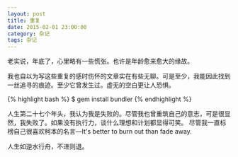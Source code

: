 ```yaml
---
layout: post
title: 重复
date: 2015-02-01 23:00:00
category: 杂记
tags: 杂记
---
```


老实说，年底了，心里略有一些慌张。也许是年龄愈来愈大的缘故。

我也自以为写这些重复的感时伤怀的文章实在有些无聊。可是至少，我能因此找到一丝追寻的痕迹。至少它曾发生过。虚无的空白更让人恐惧。

{% highlight bash %}
$ gem install bundler
{% endhighlight %}

人生第二十七个年头，我认为我是失败的。尽管我也曾重筑自己的意志，可是很显然，我失败了。如果没有执行力，谈什么理想和计划都显得可笑。 尽管我一直标榜自己很喜欢柯本的名言—It's better to burn out than fade away. 

人生如逆水行舟，不进则退。
